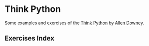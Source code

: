 # Think Python

Some examples and exercises of the [Think Python](http://greenteapress.com/wp/think-python/) by [Allen Downey](https://twitter.com/AllenDowney).

## Exercises Index
